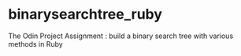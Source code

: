 # binarysearchtree_ruby
The Odin Project Assignment : build a binary search tree with various methods in Ruby
